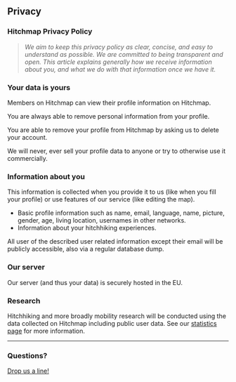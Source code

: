 ## Privacy

### Hitchmap Privacy Policy

> _We aim to keep this privacy policy as clear, concise, and easy to understand as possible. We are committed to being transparent and open. This article explains generally how we receive information about you, and what we do with that information once we have it._

### Your data is yours

Members on Hitchmap can view their profile information on Hitchmap.

You are always able to remove personal information from your profile.

You are able to remove your profile from Hitchmap by asking us to delete your account.

We will never, ever sell your profile data to anyone or try to otherwise use it commercially.

### Information about you

This information is collected when you provide it to us (like when you fill your profile) or use features of our service (like editing the map).

- Basic profile information such as name, email, language, name, picture, gender, age, living location, usernames in other networks.
- Information about your hitchhiking experiences.

All user of the described user related information except their email will be publicly accessible, also via a regular database dump.

### Our server

Our server (and thus your data) is securely hosted in the EU.

### Research

Hitchhiking and more broadly mobility research will be conducted using the data collected on Hitchmap including public user data. See our [statistics page](https://hitchmap.com//dashboard.html) for more information.

---

### Questions?

[Drop us a line!](mailto:info@hitchmap.com)
